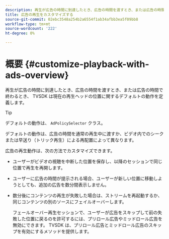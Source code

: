 ```yaml
---
description: 再生が広告の時間に到達したとき、広告の時間を渡すとき、または広告の時間で終わるとき、 TVSDK は現在の再生ヘッドの位置に関するデフォルトの動作を定義します。
title: 広告の再生をカスタマイズする
source-git-commit: 02ebc3548a254b2a6554f1ab34afbb3ea5f09bb8
workflow-type: tm+mt
source-wordcount: '222'
ht-degree: 0%

---
```


# 概要 {#customize-playback-with-ads-overview}

再生が広告の時間に到達したとき、広告の時間を渡すとき、または広告の時間で終わるとき、 TVSDK は現在の再生ヘッドの位置に関するデフォルトの動作を定義します。

>[!TIP]
>
>デフォルトの動作は、 `AdPolicySelector` クラス。

デフォルトの動作は、広告の時間を通常の再生中に渡すか、ビデオ内でのシークまたは早送り（トリック再生）による再配置によって異なります。

広告の再生動作は、次の方法でカスタマイズできます。

* ユーザーがビデオの視聴を中断した位置を保存し、以降のセッションで同じ位置で再生を再開します。
* ユーザーに広告の時間が提示される場合、ユーザーが新しい位置に移動しようとしても、追加の広告を数分間表示しません。
* 数分後にコンテンツの再生が失敗した場合は、ストリームを再起動するか、同じコンテンツの別のソースにフェイルオーバーします。

  フェールオーバー再生セッションで、ユーザーが広告をスキップして前の失敗した位置に戻るのを許可するには、プリロール広告やミッドロール広告を無効にできます。 TVSDK は、プリロール広告とミッドロール広告のスキップを有効にするメソッドを提供します。

